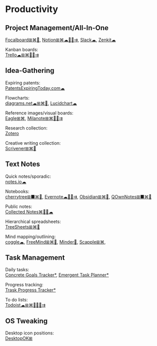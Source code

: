 # Productivity

## Project Management/All-In-One

[Focalboard⊞⌘🐧](https://www.focalboard.com/),
[Notion⊞⌘☁🍎🤖⇉](https://www.notion.so/),
[Slack☁](https://slack.com/),
[Zenkit☁](https://zenkit.com)

Kanban boards:  
[Trello☁⊞⌘🍎🤖⇉](https://trello.com/)

## Idea-Gathering

Expiring patents:  
[PatentsExpiringToday.com☁](https://patentsexpiringtoday.com/)

Flowcharts:  
[diagrams.net☁⊞⌘🐧](https://www.diagrams.net/),
[Lucidchart☁](https://www.lucidchart.com/)

Reference images/visual boards:  
[Eagle⊞⌘](https://en.eagle.cool/),
[Milanote⊞⌘🍎🤖⇉](https://milanote.com/)

Research collection:  
[Zotero](https://www.zotero.org/)

Creative writing collection:  
[Scrivener⊞⌘🍎](https://www.literatureandlatte.com/scrivener/overview)

## Text Notes

Quick notes/sporadic:  
[notes.io☁](http://notes.io/)

Notebooks:  
[cherrytree⊞■⌘🐧](https://www.giuspen.com/cherrytree/),
[Evernote☁🍎🤖⇉](https://evernote.com/),
[Obsidian⊞⌘🐧](https://obsidian.md/),
[QOwnNotes⊞■⌘🐧](https://www.qownnotes.org/)

Public notes:  
[Collected Notes⌘🍎🤖☁](https://collectednotes.com/)

Hierarchical spreadsheets:  
[TreeSheets⊞⌘🐧](http://strlen.com/treesheets/)

Mind mapping/outlining:  
[coggle☁](https://coggle.it/),
[FreeMind⊞⌘🐧](http://freemind.sourceforge.net/wiki/index.php/Main_Page),
[Minder🐧](https://github.com/phase1geo/Minder),
[Scapple⊞⌘](https://www.literatureandlatte.com/scapple/overview),

## Task Management

Daily tasks:  
[Concrete Goals Tracker*](https://davidseah.com/node/the-concrete-goals-tracker/),
[Emergent Task Planner*](https://davidseah.com/node/the-emergent-task-planner/)

Progress tracking:  
[Trask Progress Tracker*](https://davidseah.com/node/the-task-progress-tracker/)

To do lists:  
[Todoist☁⊞⌘🐧🍎🤖⇉](https://todoist.com/)

## OS Tweaking

Desktop icon positions:  
[DesktopOK⊞](https://www.softwareok.com/?seite=Freeware/DesktopOK)
